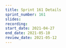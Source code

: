 ```yaml
---
title: Sprint 161 Details
sprint_number: 161
slides:
recording:
start_date: 2021-04-27
end_date: 2021-05-10
review_date: 2021-05-12
---
```


